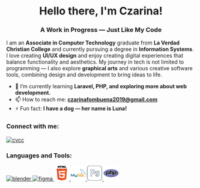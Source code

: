 <h1 align="center">Hello there, I'm Czarina!</h1>
<h3 align="center">A Work in Progress — Just Like My Code</h3>

I am an **Associate in Computer Technology** graduate from **La Verdad Christian College** and currently pursuing a degree in **Information Systems**. I love creating **UI/UX design** and enjoy creating digital experiences that balance functionality and aesthetics. My journey in tech is not limited to programming — I also explore **graphical arts** and various creative software tools, combining design and development to bring ideas to life.

- 🌱 I’m currently learning **Laravel, PHP, and exploring more about web development.**
- 📫 How to reach me: **czarinafombuena2019@gmail.com**
- ⚡ Fun fact: **I have a dog — her name is Luna!**

<h3 align="left">Connect with me:</h3>
<p align="left">
<a href="https://fb.com/cvcc" target="blank">
<img align="center" src="https://raw.githubusercontent.com/rahuldkjain/github-profile-readme-generator/master/src/images/icons/Social/facebook.svg" alt="cvcc" height="30" width="40" />
</a>
</p>

<h3 align="left">Languages and Tools:</h3>
<p align="left">
<a href="https://www.blender.org/" target="_blank" rel="noreferrer">
<img src="https://download.blender.org/branding/community/blender_community_badge_white.svg" alt="blender" width="40" height="40"/>
</a> 
<a href="https://www.figma.com/" target="_blank" rel="noreferrer">
<img src="https://www.vectorlogo.zone/logos/figma/figma-icon.svg" alt="figma" width="40" height="40"/>
</a> 
<a href="https://www.w3.org/html/" target="_blank" rel="noreferrer">
<img src="https://raw.githubusercontent.com/devicons/devicon/master/icons/html5/html5-original-wordmark.svg" alt="html5" width="40" height="40"/>
</a> 
<a href="https://www.mysql.com/" target="_blank" rel="noreferrer">
<img src="https://raw.githubusercontent.com/devicons/devicon/master/icons/mysql/mysql-original-wordmark.svg" alt="mysql" width="40" height="40"/>
</a> 
<a href="https://www.photoshop.com/en" target="_blank" rel="noreferrer">
<img src="https://raw.githubusercontent.com/devicons/devicon/master/icons/photoshop/photoshop-line.svg" alt="photoshop" width="40" height="40"/>
</a> 
<a href="https://www.php.net" target="_blank" rel="noreferrer">
<img src="https://raw.githubusercontent.com/devicons/devicon/master/icons/php/php-original.svg" alt="php" width="40" height="40"/>
</a> 
</p>
